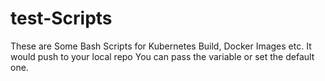 # test-Scripts

These are Some Bash Scripts for Kubernetes Build, Docker Images etc. It would push to your local repo 
You can pass the variable or set the default one. 